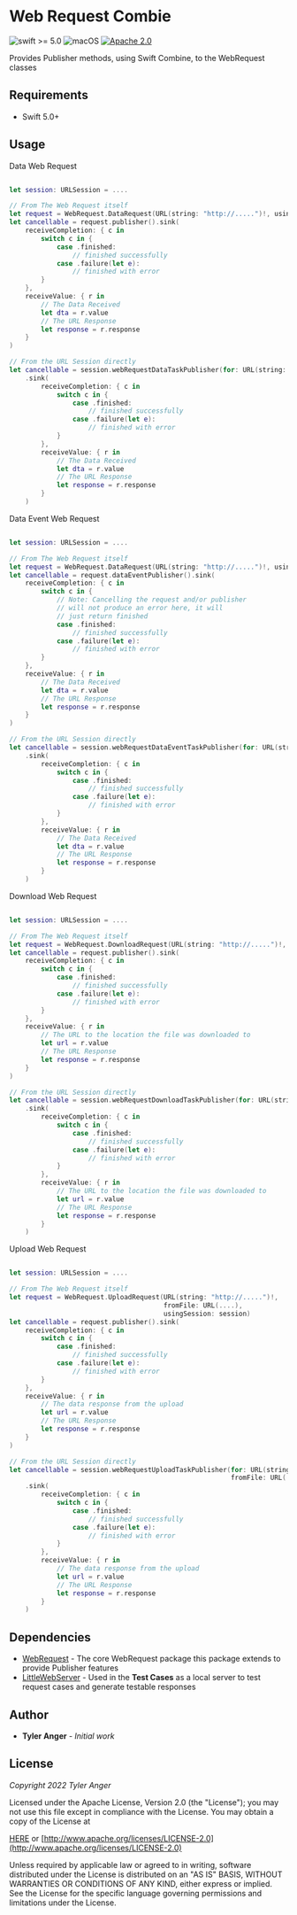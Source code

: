 # Web Request Combie

![swift >= 5.0](https://img.shields.io/badge/swift-%3E%3D5.0-brightgreen.svg)
![macOS](https://img.shields.io/badge/os-macOS-green.svg?style=flat)
[![Apache 2.0](https://img.shields.io/badge/License-Apache%202.0-blue.svg?style=flat)](LICENSE.md)

Provides Publisher methods, using Swift Combine, to the WebRequest classes 

## Requirements

* Swift 5.0+

## Usage

Data Web Request
```Swift

let session: URLSession = ....

// From The Web Request itself
let request = WebRequest.DataRequest(URL(string: "http://.....")!, usingSession: session)
let cancellable = request.publisher().sink(
    receiveCompletion: { c in
        switch c in {
            case .finished:
                // finished successfully
            case .failure(let e):
                // finished with error
        }
    },
    receiveValue: { r in 
        // The Data Received
        let dta = r.value
        // The URL Response
        let response = r.response
    }
)

// From the URL Session directly
let cancellable = session.webRequestDataTaskPublisher(for: URL(string: "http://.....")!)
    .sink(
        receiveCompletion: { c in
            switch c in {
                case .finished:
                    // finished successfully
                case .failure(let e):
                    // finished with error
            }
        },
        receiveValue: { r in 
            // The Data Received
            let dta = r.value
            // The URL Response
            let response = r.response
        }
    )
```

Data Event Web Request
```Swift

let session: URLSession = ....

// From The Web Request itself
let request = WebRequest.DataRequest(URL(string: "http://.....")!, usingSession: session)
let cancellable = request.dataEventPublisher().sink(
    receiveCompletion: { c in
        switch c in {
            // Note: Cancelling the request and/or publisher
            // will not produce an error here, it will
            // just return finished
            case .finished:
                // finished successfully
            case .failure(let e):
                // finished with error
        }
    },
    receiveValue: { r in 
        // The Data Received
        let dta = r.value
        // The URL Response
        let response = r.response
    }
)

// From the URL Session directly
let cancellable = session.webRequestDataEventTaskPublisher(for: URL(string: "http://.....")!)
    .sink(
        receiveCompletion: { c in
            switch c in {
                case .finished:
                    // finished successfully
                case .failure(let e):
                    // finished with error
            }
        },
        receiveValue: { r in 
            // The Data Received
            let dta = r.value
            // The URL Response
            let response = r.response
        }
    )
```

Download Web Request
```Swift

let session: URLSession = ....

// From The Web Request itself
let request = WebRequest.DownloadRequest(URL(string: "http://.....")!, usingSession: session)
let cancellable = request.publisher().sink(
    receiveCompletion: { c in
        switch c in {
            case .finished:
                // finished successfully
            case .failure(let e):
                // finished with error
        }
    },
    receiveValue: { r in 
        // The URL to the location the file was downloaded to
        let url = r.value
        // The URL Response
        let response = r.response
    }
)

// From the URL Session directly
let cancellable = session.webRequestDownloadTaskPublisher(for: URL(string: "http://.....")!)
    .sink(
        receiveCompletion: { c in
            switch c in {
                case .finished:
                    // finished successfully
                case .failure(let e):
                    // finished with error
            }
        },
        receiveValue: { r in 
            // The URL to the location the file was downloaded to
            let url = r.value
            // The URL Response
            let response = r.response
        }
    )
```

Upload Web Request
```Swift

let session: URLSession = ....

// From The Web Request itself
let request = WebRequest.UploadRequest(URL(string: "http://.....")!, 
                                       fromFile: URL(....), 
                                       usingSession: session)
let cancellable = request.publisher().sink(
    receiveCompletion: { c in
        switch c in {
            case .finished:
                // finished successfully
            case .failure(let e):
                // finished with error
        }
    },
    receiveValue: { r in 
        // The data response from the upload
        let url = r.value
        // The URL Response
        let response = r.response
    }
)

// From the URL Session directly
let cancellable = session.webRequestUploadTaskPublisher(for: URL(string: "http://.....")!,
                                                        fromFile: URL(...))
    .sink(
        receiveCompletion: { c in
            switch c in {
                case .finished:
                    // finished successfully
                case .failure(let e):
                    // finished with error
            }
        },
        receiveValue: { r in 
            // The data response from the upload
            let url = r.value
            // The URL Response
            let response = r.response
        }
    )
```

## Dependencies

* [WebRequest](https://github.com/TheAngryDarling/SwiftWebRequest.git) - The core WebRequest package this package extends to provide Publisher features
* [LittleWebServer](https://github.com/TheAngryDarling/SwiftLittleWebServer.git) - Used in the **Test Cases** as a local server to test request cases and generate testable responses

## Author

* **Tyler Anger** - *Initial work* 

## License

*Copyright 2022 Tyler Anger*

Licensed under the Apache License, Version 2.0 (the "License");
you may not use this file except in compliance with the License.
You may obtain a copy of the License at

[HERE](LICENSE.md) or [http://www.apache.org/licenses/LICENSE-2.0](http://www.apache.org/licenses/LICENSE-2.0)

Unless required by applicable law or agreed to in writing, software
distributed under the License is distributed on an "AS IS" BASIS,
WITHOUT WARRANTIES OR CONDITIONS OF ANY KIND, either express or implied.
See the License for the specific language governing permissions and
limitations under the License.
